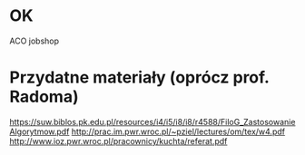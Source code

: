 # OK
ACO jobshop


# Przydatne materiały (oprócz prof. Radoma)
https://suw.biblos.pk.edu.pl/resources/i4/i5/i8/i8/r4588/FiloG_ZastosowanieAlgorytmow.pdf
http://prac.im.pwr.wroc.pl/~pziel/lectures/om/tex/w4.pdf
http://www.ioz.pwr.wroc.pl/pracownicy/kuchta/referat.pdf
